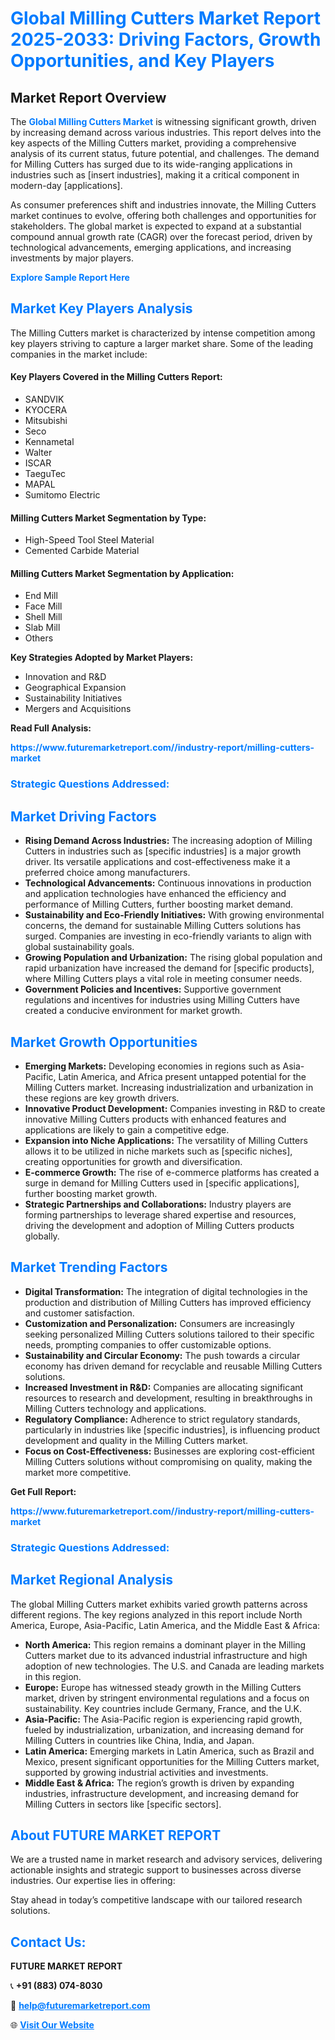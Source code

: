 <h1 style="color: #007BFF;">Global Milling Cutters Market Report 2025-2033: Driving Factors, Growth Opportunities, and Key Players</h1>

<section id="overview">
<h2>Market Report Overview</h2>
<p>The <a href="https://www.futuremarketreport.com//industry-report/milling-cutters-market" style="color: #007BFF; text-decoration: none;"><strong>Global Milling Cutters Market</strong></a> is witnessing significant growth, driven by increasing demand across various industries. This report delves into the key aspects of the Milling Cutters market, providing a comprehensive analysis of its current status, future potential, and challenges. The demand for Milling Cutters has surged due to its wide-ranging applications in industries such as [insert industries], making it a critical component in modern-day [applications].</p>
<p>As consumer preferences shift and industries innovate, the Milling Cutters market continues to evolve, offering both challenges and opportunities for stakeholders. The global market is expected to expand at a substantial compound annual growth rate (CAGR) over the forecast period, driven by technological advancements, emerging applications, and increasing investments by major players.</p>
</section>

<section id="overview">
<p><a href="https://www.futuremarketreport.com//request-sample/reportId=88154" style="color: #007BFF; text-decoration: none;"><strong>Explore Sample Report Here</strong></a></p>
</section>

<section id="key-players">
<h2 style="color: #007BFF;">Market Key Players Analysis</h2>
<p>The Milling Cutters market is characterized by intense competition among key players striving to capture a larger market share. Some of the leading companies in the market include:</p>
<h4>Key Players Covered in the Milling Cutters Report:</h4>
<ul><li>SANDVIK</li><li>KYOCERA</li><li>Mitsubishi</li><li>Seco</li><li>Kennametal</li><li>Walter</li><li>ISCAR</li><li>TaeguTec</li><li>MAPAL</li><li>Sumitomo Electric</li></ul>
<h4>Milling Cutters Market Segmentation by Type:</h4>
<ul><li>High-Speed Tool Steel Material</li><li>Cemented Carbide Material</li></ul>

<h4>Milling Cutters Market Segmentation by Application:</h4>
<ul><li>End Mill</li><li>Face Mill</li><li>Shell Mill</li><li>Slab Mill</li><li>Others</li></ul>
<p><strong>Key Strategies Adopted by Market Players:</strong></p>
<ul>
<li>Innovation and R&D</li>
<li>Geographical Expansion</li>
<li>Sustainability Initiatives</li>
<li>Mergers and Acquisitions</li>
</ul>
</section>

<section>
<p><strong>Read Full Analysis: </strong></p><a href="https://www.futuremarketreport.com//industry-report/milling-cutters-market" style="color: #007BFF; text-decoration: none;"><strong>https://www.futuremarketreport.com//industry-report/milling-cutters-market</strong></a>
<h3 style="color: #007BFF;">Strategic Questions Addressed:</h3>
</section>

<section id="driving-factors">
<h2 style="color: #007BFF;">Market Driving Factors</h2>
<ul>
<li><strong>Rising Demand Across Industries:</strong> The increasing adoption of Milling Cutters in industries such as [specific industries] is a major growth driver. Its versatile applications and cost-effectiveness make it a preferred choice among manufacturers.</li>
<li><strong>Technological Advancements:</strong> Continuous innovations in production and application technologies have enhanced the efficiency and performance of Milling Cutters, further boosting market demand.</li>
<li><strong>Sustainability and Eco-Friendly Initiatives:</strong> With growing environmental concerns, the demand for sustainable Milling Cutters solutions has surged. Companies are investing in eco-friendly variants to align with global sustainability goals.</li>
<li><strong>Growing Population and Urbanization:</strong> The rising global population and rapid urbanization have increased the demand for [specific products], where Milling Cutters plays a vital role in meeting consumer needs.</li>
<li><strong>Government Policies and Incentives:</strong> Supportive government regulations and incentives for industries using Milling Cutters have created a conducive environment for market growth.</li>
</ul>
</section>

<section id="growth-opportunities">
<h2 style="color: #007BFF;">Market Growth Opportunities</h2>
<ul>
<li><strong>Emerging Markets:</strong> Developing economies in regions such as Asia-Pacific, Latin America, and Africa present untapped potential for the Milling Cutters market. Increasing industrialization and urbanization in these regions are key growth drivers.</li>
<li><strong>Innovative Product Development:</strong> Companies investing in R&D to create innovative Milling Cutters products with enhanced features and applications are likely to gain a competitive edge.</li>
<li><strong>Expansion into Niche Applications:</strong> The versatility of Milling Cutters allows it to be utilized in niche markets such as [specific niches], creating opportunities for growth and diversification.</li>
<li><strong>E-commerce Growth:</strong> The rise of e-commerce platforms has created a surge in demand for Milling Cutters used in [specific applications], further boosting market growth.</li>
<li><strong>Strategic Partnerships and Collaborations:</strong> Industry players are forming partnerships to leverage shared expertise and resources, driving the development and adoption of Milling Cutters products globally.</li>
</ul>
</section>

<section id="trending-factors">
<h2 style="color: #007BFF;">Market Trending Factors</h2>
<ul>
<li><strong>Digital Transformation:</strong> The integration of digital technologies in the production and distribution of Milling Cutters has improved efficiency and customer satisfaction.</li>
<li><strong>Customization and Personalization:</strong> Consumers are increasingly seeking personalized Milling Cutters solutions tailored to their specific needs, prompting companies to offer customizable options.</li>
<li><strong>Sustainability and Circular Economy:</strong> The push towards a circular economy has driven demand for recyclable and reusable Milling Cutters solutions.</li>
<li><strong>Increased Investment in R&D:</strong> Companies are allocating significant resources to research and development, resulting in breakthroughs in Milling Cutters technology and applications.</li>
<li><strong>Regulatory Compliance:</strong> Adherence to strict regulatory standards, particularly in industries like [specific industries], is influencing product development and quality in the Milling Cutters market.</li>
<li><strong>Focus on Cost-Effectiveness:</strong> Businesses are exploring cost-efficient Milling Cutters solutions without compromising on quality, making the market more competitive.</li>
</ul>
</section>

<section>
<p><strong>Get Full Report: </strong></p><a href="https://www.futuremarketreport.com//industry-report/milling-cutters-market" style="color: #007BFF; text-decoration: none;"><strong>https://www.futuremarketreport.com//industry-report/milling-cutters-market</strong></a>
<h3 style="color: #007BFF;">Strategic Questions Addressed:</h3>
</section>


<section id="regional-analysis">
<h2 style="color: #007BFF;">Market Regional Analysis</h2>
<p>The global Milling Cutters market exhibits varied growth patterns across different regions. The key regions analyzed in this report include North America, Europe, Asia-Pacific, Latin America, and the Middle East & Africa:</p>
<ul>
<li><strong>North America:</strong> This region remains a dominant player in the Milling Cutters market due to its advanced industrial infrastructure and high adoption of new technologies. The U.S. and Canada are leading markets in this region.</li>
<li><strong>Europe:</strong> Europe has witnessed steady growth in the Milling Cutters market, driven by stringent environmental regulations and a focus on sustainability. Key countries include Germany, France, and the U.K.</li>
<li><strong>Asia-Pacific:</strong> The Asia-Pacific region is experiencing rapid growth, fueled by industrialization, urbanization, and increasing demand for Milling Cutters in countries like China, India, and Japan.</li>
<li><strong>Latin America:</strong> Emerging markets in Latin America, such as Brazil and Mexico, present significant opportunities for the Milling Cutters market, supported by growing industrial activities and investments.</li>
<li><strong>Middle East & Africa:</strong> The region’s growth is driven by expanding industries, infrastructure development, and increasing demand for Milling Cutters in sectors like [specific sectors].</li>
</ul>
</section>

<footer>
<h2 style="color: #007BFF;">About FUTURE MARKET REPORT</h2>
<p>We are a trusted name in market research and advisory services, delivering actionable insights and strategic support to businesses across diverse industries. Our expertise lies in offering:</p>

<p>Stay ahead in today’s competitive landscape with our tailored research solutions.</p>

<h2 style="color: #007BFF;">Contact Us:</h2>
<p><strong>FUTURE MARKET REPORT</strong></p>
<p>📞 <strong>+91 (883) 074-8030</strong></p>
<p>📧 <strong><a href="mailto:help@futuremarketreport.com" style="color: #007BFF;">help@futuremarketreport.com</a></strong></p>
<p>🌐 <strong><a href="https://www.futuremarketreport.com/" style="color: #007BFF;">Visit Our Website</a></strong></p>
</footer>